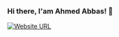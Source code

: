 ### Hi there, I'am Ahmed Abbas! 👋
[![Website URL](https://img.shields.io/static/v1?style=for-the-badge&logo=html5&label=Website&message=View&color=E34F26)](https://ahmed-abbas.com)
